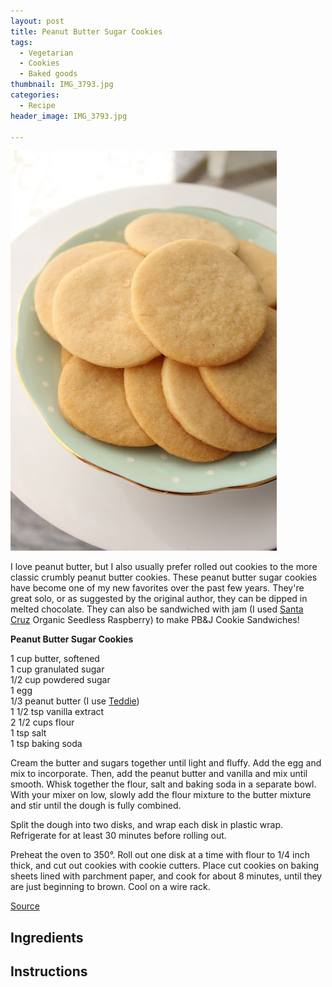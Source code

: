 ```yaml
---
layout: post
title: Peanut Butter Sugar Cookies
tags:
  - Vegetarian
  - Cookies
  - Baked goods
thumbnail: IMG_3793.jpg
categories:
  - Recipe
header_image: IMG_3793.jpg

---
```


![Image of Peanut Butter Sugar Cookies.](/upload/IMG_3793.jpg)

I love peanut butter, but I also usually prefer rolled out cookies to the more classic crumbly peanut butter cookies. These peanut butter sugar cookies have become one of my new favorites over the past few years. They're great solo, or as suggested by the original author, they can be dipped in melted chocolate. They can also be sandwiched with jam (I used [Santa Cruz](http://www.santacruzorganic.com/products/fruit-spreads/seedless-red-raspberry) Organic Seedless Raspberry) to make PB&J Cookie Sandwiches!

**Peanut Butter Sugar Cookies**  
  
1 cup butter, softened  
1 cup granulated sugar  
1/2 cup powdered sugar  
1 egg  
1/3 peanut butter (I use [Teddie](http://teddie.com/))  
1 1/2 tsp vanilla extract  
2 1/2 cups flour  
1 tsp salt  
1 tsp baking soda  
  
Cream the butter and sugars together until light and fluffy. Add the egg and mix to incorporate. Then, add the peanut butter and vanilla and mix until smooth. Whisk together the flour, salt and baking soda in a separate bowl. With your mixer on low, slowly add the flour mixture to the butter mixture and stir until the dough is fully combined.  
  
Split the dough into two disks, and wrap each disk in plastic wrap. Refrigerate for at least 30 minutes before rolling out.  
  
Preheat the oven to 350°. Roll out one disk at a time with flour to 1/4 inch thick, and cut out cookies with cookie cutters. Place cut cookies on baking sheets lined with parchment paper, and cook for about 8 minutes, until they are just beginning to brown. Cool on a wire rack.  
  
[Source](http://kitchenconfidante.com/simple-sundays-peanut-butter-sugar-cookies-recipe)

## Ingredients



## Instructions







